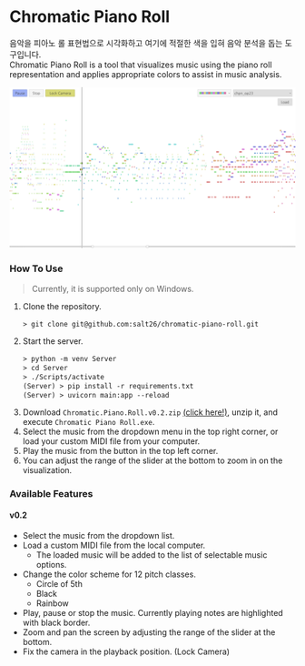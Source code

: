 # Chromatic Piano Roll

음악을 피아노 롤 표현법으로 시각화하고 여기에 적절한 색을 입혀 음악 분석을 돕는 도구입니다.  
Chromatic Piano Roll is a tool that visualizes music using the piano roll representation and applies appropriate colors to assist in music analysis.

![Screenshot1](./Figures/Screenshot1.png)

### How To Use
> Currently, it is supported only on Windows.

1. Clone the repository.
    ```console
    > git clone git@github.com:salt26/chromatic-piano-roll.git
    ```
2. Start the server.
    ```console
    > python -m venv Server
    > cd Server
    > ./Scripts/activate
    (Server) > pip install -r requirements.txt
    (Server) > uvicorn main:app --reload
    ```
3. Download `Chromatic.Piano.Roll.v0.2.zip` [(click here!)](https://github.com/salt26/chromatic-piano-roll/releases/tag/v0.2), unzip it, and execute `Chromatic Piano Roll.exe`.
4. Select the music from the dropdown menu in the top right corner, or load your custom MIDI file from your computer.
5. Play the music from the button in the top left corner.
6. You can adjust the range of the slider at the bottom to zoom in on the visualization.

### Available Features
#### v0.2
* Select the music from the dropdown list.
* Load a custom MIDI file from the local computer.
  * The loaded music will be added to the list of selectable music options.
* Change the color scheme for 12 pitch classes.
  * Circle of 5th
  * Black
  * Rainbow
* Play, pause or stop the music. Currently playing notes are highlighted with black border.
* Zoom and pan the screen by adjusting the range of the slider at the bottom.
* Fix the camera in the playback position. (Lock Camera)